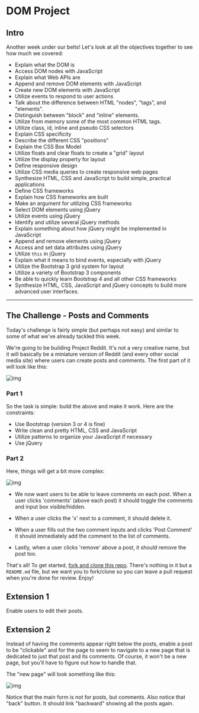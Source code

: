 # DOM Project

## Intro

Another week under our belts! Let's look at all the objectives together to see how much we covered:

- Explain what the DOM is
- Access DOM nodes with JavaScript
- Explain what Web APIs are
- Append and remove DOM elements with JavaScript
- Create new DOM elements with JavaScript
- Utilize events to respond to user actions
- Talk about the difference between HTML "nodes", "tags", and "elements".
- Distinguish between "block" and "inline" elements.
- Utilize from memory some of the most common HTML tags.
- Utilize class, id, inline and pseudo CSS selectors
- Explain CSS specificity
- Describe the different CSS "positions"
- Explain the CSS Box Model
- Utilize floats and clear floats to create a "grid" layout
- Utilize the display property for layout
- Define responsive design
- Utilize CSS media queries to create responsive web pages
- Synthesize HTML, CSS and JavaScript to build simple, practical applications
- Define CSS frameworks
- Explain how CSS frameworks are built
- Make an argument for utilizing CSS frameworks
- Select DOM elements using jQuery
- Utilize events using jQuery
- Identify and utilize several jQuery methods
- Explain something about how jQuery might be implemented in JavaScript
- Append and remove elements using jQuery
- Access and set data attributes using jQuery
- Utilize `this` in jQuery
- Explain what it means to bind events, especially with jQuery
- Utilize the Bootstrap 3 grid system for layout
- Utilize a variety of Bootstrap 3 components
- Be able to quickly learn Bootstrap 4 and all other CSS frameworks
- Synthesize HTML, CSS, JavaScript and jQuery concepts to build more advanced user interfaces.

---

## The Challenge - Posts and Comments

Today's challenge is fairly simple (but perhaps not easy) and similar to some of what we've already tackled this week.

We're going to be building Project Reddit. It's not a very creative name, but it will basically be a miniature version of Reddit (and every other social media site) where users can create posts and comments. The first part of it will look like this:

![img](https://www.projectshift.io/wp-content/uploads/2017/12/Screen-Shot-2017-12-20-at-7.40.46-PM.png)

### Part 1

So the task is simple: build the above and make it work. Here are the constraints:

- Use Bootstrap (version 3 or 4 is fine)
- Write clean and pretty HTML, CSS and JavaScript
- Utilize patterns to organize your JavaScript if necessary
- Use jQuery

### Part 2

Here, things will get a bit more complex:

![img](https://www.projectshift.io/wp-content/uploads/2017/12/Screen-Shot-2017-12-20-at-7.54.27-PM.png)

- We now want users to be able to leave comments on each post. When a user clicks 'comments' (above each post) it should toggle the comments and input box visible/hidden.

- When a user clicks the 'x' next to a comment, it should delete it.

- When a user fills out the two comment inputs and clicks 'Post Comment' it should immediately add the comment to the list of comments.

- Lastly, when a user clicks 'remove' above a post, it should remove the post too.

That's all! To get started, [fork and clone this repo](https://github.com/projectshft/project-reddit). There's nothing in it but a `README.md` file, but we want you to fork/clone so you can leave a pull request when you're done for review. Enjoy!

## Extension 1

Enable users to edit their posts.

## Extension 2

Instead of having the comments appear right below the posts, enable a post to be "clickable" and for the page to seem to navigate to a new page that is dedicated to just that post and its comments. Of course, it won't be a new page, but you'll have to figure out how to handle that.

The "new page" will look something like this:

![img](https://www.projectshift.io/wp-content/uploads/2018/01/Screen-Shot-2018-01-22-at-8.56.55-AM.png)

Notice that the main form is not for posts, but comments. Also notice that "back" button. It should link "backward" showing all the posts again.
